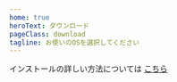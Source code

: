 ```yaml
---
home: true
heroText: ダウンロード
pageClass: download
tagline: お使いのOSを選択してください
---
```


<DownloadButtons />

インストールの詳しい方法については [こちら](/guide/install)
